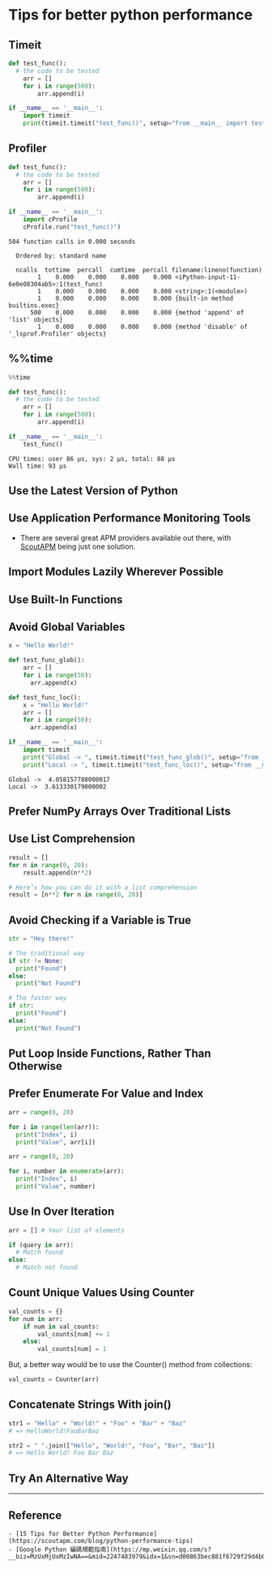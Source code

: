 # Tips for better python performance

## Timeit
```python
def test_func():
  # the code to be tested
    arr = []
    for i in range(500):
        arr.append(i)

if __name__ == '__main__':
    import timeit
    print(timeit.timeit("test_func()", setup="from __main__ import test_func"))
```


## Profiler 
```python
def test_func():
  # the code to be tested
    arr = []
    for i in range(500):
        arr.append(i)

if __name__ == '__main__':
    import cProfile
    cProfile.run("test_func()")
```

```command
504 function calls in 0.000 seconds

  Ordered by: standard name

  ncalls  tottime  percall  cumtime  percall filename:lineno(function)
        1    0.000    0.000    0.000    0.000 <iPython-input-11-6e0e08304ab5>:1(test_func)
        1    0.000    0.000    0.000    0.000 <string>:1(<module>)
        1    0.000    0.000    0.000    0.000 {built-in method builtins.exec}
      500    0.000    0.000    0.000    0.000 {method 'append' of 'list' objects}
        1    0.000    0.000    0.000    0.000 {method 'disable' of '_lsprof.Profiler' objects}
```

## %%time
```python
%%time

def test_func():
  # the code to be tested
    arr = []
    for i in range(500):
        arr.append(i)

if __name__ == '__main__':
    test_func()
```

```command
CPU times: user 86 µs, sys: 2 µs, total: 88 µs
Wall time: 93 µs
```

## Use the Latest Version of Python

## Use Application Performance Monitoring Tools
- There are several great APM providers available out there, with [ScoutAPM](https://scoutapm.com/) being just one solution.

## Import Modules Lazily Wherever Possible

## Use Built-In Functions 

## Avoid Global Variables
```python
x = "Hello World!"

def test_func_glob():
    arr = []
    for i in range(50):
      arr.append(x)

def test_func_loc():
    x = "Hello World!"
    arr = []
    for i in range(50):
      arr.append(x)

if __name__ == '__main__':
    import timeit
    print("Global -> ", timeit.timeit("test_func_glob()", setup="from __main__ import test_func_glob"))
    print("Local -> ", timeit.timeit("test_func_loc()", setup="from __main__ import test_func_loc"))
```

```command
Global ->  4.058157788000017
Local ->  3.613330179000002
```

## Prefer NumPy Arrays Over Traditional Lists

## Use List Comprehension
```python
result = []
for n in range(0, 20):
    result.append(n**2)
```

```python
# Here’s how you can do it with a list comprehension
result = [n**2 for n in range(0, 20)]
```

## Avoid Checking if a Variable is True
```python
str = "Hey there!"

# The traditional way
if str != None:
  print("Found")
else:
  print("Not Found")

# The faster way
if str:
  print("Found")
else:
  print("Not Found")
```

## Put Loop Inside Functions, Rather Than Otherwise

## Prefer Enumerate For Value and Index
```python
arr = range(0, 20)

for i in range(len(arr)):
  print("Index", i)
  print("Value", arr[i])
```

```python
arr = range(0, 20)

for i, number in enumerate(arr):
  print("Index", i)
  print("Value", number)
```

## Use In Over Iteration
```python
arr = [] # Your list of elements

if (query in arr):
  # Match found
else:
  # Match not found
```

## Count Unique Values Using Counter
```python
val_counts = {}
for num in arr:
    if num in val_counts:
        val_counts[num] += 1
    else:
        val_counts[num] = 1
```

But, a better way would be to use the Counter() method from collections:
```python
val_counts = Counter(arr)
```

## Concatenate Strings With join()
```python
str1 = "Hello" + "World!" + "Foo" + "Bar" + "Baz"
# => HelloWorld!FooBarBaz

str2 = " ".join(["Hello", "World!", "Foo", "Bar", "Baz"])
# => Hello World! Foo Bar Baz
```

## Try An Alternative Way


---

## Reference
    - [15 Tips for Better Python Performance](https://scoutapm.com/blog/python-performance-tips)
    - [Google Python 編碼規範指南](https://mp.weixin.qq.com/s?__biz=MzUxMjUxMzIwNA==&mid=2247483979&idx=1&sn=d00863bec881f6729f29d4b0f62ba1a9&chksm=f9620790ce158e86249e2a86a9ca6e2b731ea5a9c44ffc76c4a54668c699c9df8a30aa9bba25&scene=21#wechat_redirect)